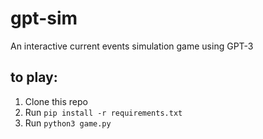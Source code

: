 # gpt-sim

An interactive current events simulation game using GPT-3

## to play:
1. Clone this repo
1. Run `pip install -r requirements.txt`
1. Run `python3 game.py`